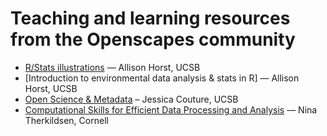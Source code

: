 # Teaching and learning resources from the Openscapes community


- [R/Stats illustrations](https://github.com/allisonhorst/stats-illustrations) — Allison Horst, UCSB
- [Introduction to environmental data analysis & stats in R] — Allison Horst, UCSB
- [Open Science & Metadata](https://docs.google.com/presentation/d/1t1Pjuk90-dFPazNMAeb21Av5z-BtF6jpwpQ391J0niU/edit#slide=id.g6532ff24f4_0_0) – Jessica Couture, UCSB
- [Computational Skills for Efficient Data Processing and Analysis](https://classes.cornell.edu/browse/roster/FA18/class/NTRES/3500) — Nina Therkildsen, Cornell

